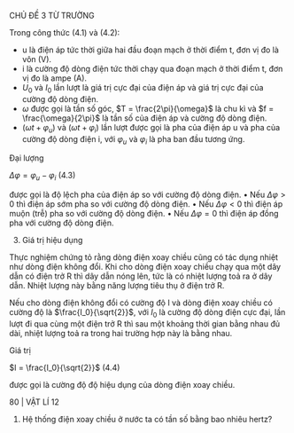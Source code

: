 CHỦ ĐỀ 3 TỪ TRƯỜNG

Trong công thức (4.1) và (4.2):
+ u là điện áp tức thời giữa hai đầu đoạn mạch ở thời điểm t, đơn vị đo là vôn (V).
+ i là cường độ dòng điện tức thời chạy qua đoạn mạch ở thời điểm t, đơn vị đo là ampe (A).
+ $U_0$ và $I_0$ lần lượt là giá trị cực đại của điện áp và giá trị cực đại của cường độ dòng điện.
+ $\omega$ được gọi là tần số góc, $T = \frac{2\pi}{\omega}$ là chu kì và $f = \frac{\omega}{2\pi}$ là tần số của điện áp và cường độ dòng điện.
+ $(\omega t + \varphi_u)$ và $(\omega t + \varphi_i)$ lần lượt được gọi là pha của điện áp u và pha của cường độ dòng điện i, với $\varphi_u$ và $\varphi_i$ là pha ban đầu tương ứng.

Đại lượng

$\Delta\varphi = \varphi_u - \varphi_i$ (4.3)

được gọi là độ lệch pha của điện áp so với cường độ dòng điện.
• Nếu $\Delta\varphi > 0$ thì điện áp sớm pha so với cường độ dòng điện.
• Nếu $\Delta\varphi < 0$ thì điện áp muộn (trễ) pha so với cường độ dòng điện.
• Nếu $\Delta\varphi = 0$ thì điện áp đồng pha với cường độ dòng điện.

3. Giá trị hiệu dụng

Thực nghiệm chứng tỏ rằng dòng điện xoay chiều cũng có tác dụng nhiệt như dòng điện không đổi. Khi cho dòng điện xoay chiều chạy qua một dây dẫn có điện trở R thì dây dẫn nóng lên, tức là có nhiệt lượng toả ra ở dây dẫn. Nhiệt lượng này bằng năng lượng tiêu thụ ở điện trở R.

Nếu cho dòng điện không đổi có cường độ I và dòng điện xoay chiều có cường độ là $\frac{I_0}{\sqrt{2}}$, với $I_0$ là cường độ dòng điện cực đại, lần lượt đi qua cùng một điện trở R thì sau một khoảng thời gian bằng nhau đủ dài, nhiệt lượng toả ra trong hai trường hợp này là bằng nhau.

Giá trị

$I = \frac{I_0}{\sqrt{2}}$ (4.4)

được gọi là cường độ độ hiệu dụng của dòng điện xoay chiều.

80 | VẬT LÍ 12

1. Hệ thống điện xoay chiều ở nước ta có tần số bằng bao nhiêu hertz?